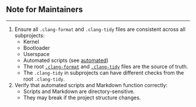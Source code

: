 ## Note for Maintainers

---

1. Ensure all `.clang-format` and `.clang-tidy` files are consistent across all subprojects:
    - Kernel
    - Bootloader
    - Userspace
    - Automated scripts (see [automated](../../automated))
    - The root [`.clang-format`](../../.clang-format) and [`.clang-tidy`](../../.clang-tidy) files are the source of
      truth.
    - The `.clang-tidy` in subprojects can have different checks from the root `.clang-tidy`.
2. Verify that automated scripts and Markdown function correctly:
    - Scripts and Markdown are directory-sensitive.
    - They may break if the project structure changes.